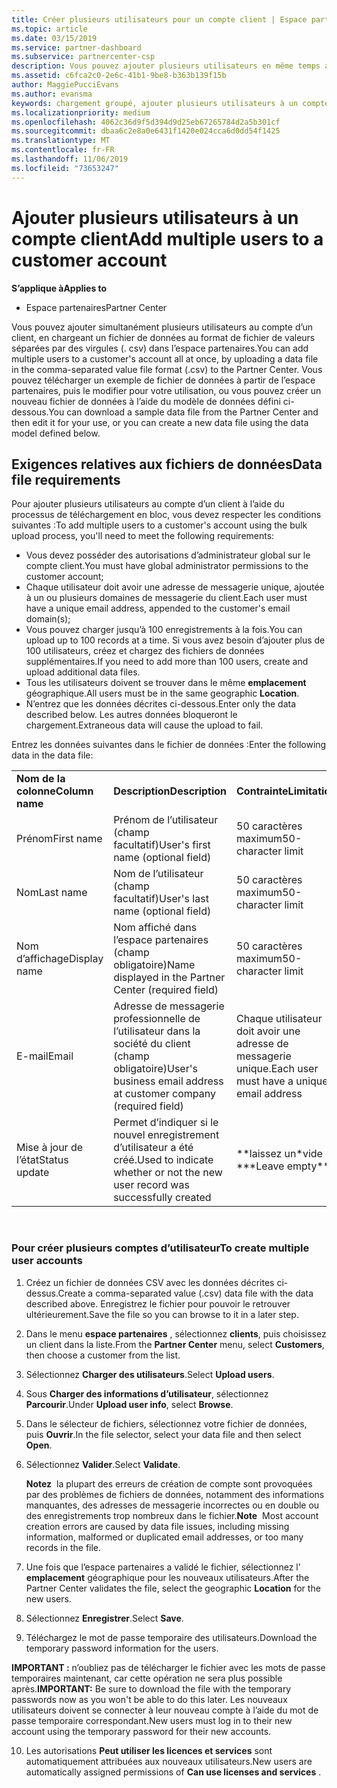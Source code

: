 ```yaml
---
title: Créer plusieurs utilisateurs pour un compte client | Espace partenaires
ms.topic: article
ms.date: 03/15/2019
ms.service: partner-dashboard
ms.subservice: partnercenter-csp
description: Vous pouvez ajouter plusieurs utilisateurs en même temps au compte d’un client, en chargeant un fichier de données CSV dans l’Espace partenaires.
ms.assetid: c6fca2c0-2e6c-41b1-9be8-b363b139f15b
author: MaggiePucciEvans
ms.author: evansma
keywords: chargement groupé, ajouter plusieurs utilisateurs à un compte client, ajouter des utilisateurs du client, chargement groupé des utilisateurs du client, compte client, utilisateurs du client, utilisateurs
ms.localizationpriority: medium
ms.openlocfilehash: 4062c36d9f5d394d9d25eb67265784d2a5b301cf
ms.sourcegitcommit: dbaa6c2e8a0e6431f1420e024cca6d0dd54f1425
ms.translationtype: MT
ms.contentlocale: fr-FR
ms.lasthandoff: 11/06/2019
ms.locfileid: "73653247"
---
```

# <a name="add-multiple-users-to-a-customer-account"></a><span data-ttu-id="d2088-104">Ajouter plusieurs utilisateurs à un compte client</span><span class="sxs-lookup"><span data-stu-id="d2088-104">Add multiple users to a customer account</span></span>

<span data-ttu-id="d2088-105">**S’applique à**</span><span class="sxs-lookup"><span data-stu-id="d2088-105">**Applies to**</span></span>

-  <span data-ttu-id="d2088-106">Espace partenaires</span><span class="sxs-lookup"><span data-stu-id="d2088-106">Partner Center</span></span>

<span data-ttu-id="d2088-107">Vous pouvez ajouter simultanément plusieurs utilisateurs au compte d’un client, en chargeant un fichier de données au format de fichier de valeurs séparées par des virgules (. csv) dans l’espace partenaires.</span><span class="sxs-lookup"><span data-stu-id="d2088-107">You can add multiple users to a customer's account all at once, by uploading a data file in the comma-separated value file format (.csv) to the Partner Center.</span></span> <span data-ttu-id="d2088-108">Vous pouvez télécharger un exemple de fichier de données à partir de l’espace partenaires, puis le modifier pour votre utilisation, ou vous pouvez créer un nouveau fichier de données à l’aide du modèle de données défini ci-dessous.</span><span class="sxs-lookup"><span data-stu-id="d2088-108">You can download a sample data file from the Partner Center and then edit it for your use, or you can create a new data file using the data model defined below.</span></span>

## <a href="" id="creatingtheimportcsvfile"></a><span data-ttu-id="d2088-109">Exigences relatives aux fichiers de données</span><span class="sxs-lookup"><span data-stu-id="d2088-109">Data file requirements</span></span>


<span data-ttu-id="d2088-110">Pour ajouter plusieurs utilisateurs au compte d’un client à l’aide du processus de téléchargement en bloc, vous devez respecter les conditions suivantes :</span><span class="sxs-lookup"><span data-stu-id="d2088-110">To add multiple users to a customer's account using the bulk upload process, you'll need to meet the following requirements:</span></span>

-   <span data-ttu-id="d2088-111">Vous devez posséder des autorisations d’administrateur global sur le compte client.</span><span class="sxs-lookup"><span data-stu-id="d2088-111">You must have global administrator permissions to the customer account;</span></span>
-   <span data-ttu-id="d2088-112">Chaque utilisateur doit avoir une adresse de messagerie unique, ajoutée à un ou plusieurs domaines de messagerie du client.</span><span class="sxs-lookup"><span data-stu-id="d2088-112">Each user must have a unique email address, appended to the customer's email domain(s);</span></span>
-   <span data-ttu-id="d2088-113">Vous pouvez charger jusqu’à 100&nbsp;enregistrements à la fois.</span><span class="sxs-lookup"><span data-stu-id="d2088-113">You can upload up to 100 records at a time.</span></span> <span data-ttu-id="d2088-114">Si vous avez besoin d’ajouter plus de 100&nbsp;utilisateurs, créez et chargez des fichiers de données supplémentaires.</span><span class="sxs-lookup"><span data-stu-id="d2088-114">If you need to add more than 100 users, create and upload additional data files.</span></span>
-   <span data-ttu-id="d2088-115">Tous les utilisateurs doivent se trouver dans le même **emplacement** géographique.</span><span class="sxs-lookup"><span data-stu-id="d2088-115">All users must be in the same geographic **Location**.</span></span>
-   <span data-ttu-id="d2088-116">N’entrez que les données décrites ci-dessous.</span><span class="sxs-lookup"><span data-stu-id="d2088-116">Enter only the data described below.</span></span> <span data-ttu-id="d2088-117">Les autres données bloqueront le chargement.</span><span class="sxs-lookup"><span data-stu-id="d2088-117">Extraneous data will cause the upload to fail.</span></span>

<span data-ttu-id="d2088-118">Entrez les données suivantes dans le fichier de données&nbsp;:</span><span class="sxs-lookup"><span data-stu-id="d2088-118">Enter the following data in the data file:</span></span>

|                 |                                                                              |                                            |
|-----------------|------------------------------------------------------------------------------|--------------------------------------------|
| <span data-ttu-id="d2088-119">**Nom de la colonne**</span><span class="sxs-lookup"><span data-stu-id="d2088-119">**Column name**</span></span> | <span data-ttu-id="d2088-120">**Description**</span><span class="sxs-lookup"><span data-stu-id="d2088-120">**Description**</span></span>                                                              | <span data-ttu-id="d2088-121">**Contrainte**</span><span class="sxs-lookup"><span data-stu-id="d2088-121">**Limitation**</span></span>                             |
| <span data-ttu-id="d2088-122">Prénom</span><span class="sxs-lookup"><span data-stu-id="d2088-122">First name</span></span>      | <span data-ttu-id="d2088-123">Prénom de l’utilisateur (champ facultatif)</span><span class="sxs-lookup"><span data-stu-id="d2088-123">User's first name (optional field)</span></span>                                           | <span data-ttu-id="d2088-124">50&nbsp;caractères maximum</span><span class="sxs-lookup"><span data-stu-id="d2088-124">50-character limit</span></span>                         |
| <span data-ttu-id="d2088-125">Nom</span><span class="sxs-lookup"><span data-stu-id="d2088-125">Last name</span></span>       | <span data-ttu-id="d2088-126">Nom de l’utilisateur (champ facultatif)</span><span class="sxs-lookup"><span data-stu-id="d2088-126">User's last name (optional field)</span></span>                                            | <span data-ttu-id="d2088-127">50&nbsp;caractères maximum</span><span class="sxs-lookup"><span data-stu-id="d2088-127">50-character limit</span></span>                         |
| <span data-ttu-id="d2088-128">Nom d’affichage</span><span class="sxs-lookup"><span data-stu-id="d2088-128">Display name</span></span>    | <span data-ttu-id="d2088-129">Nom affiché dans l’espace partenaires (champ obligatoire)</span><span class="sxs-lookup"><span data-stu-id="d2088-129">Name displayed in the Partner Center (required field)</span></span>                            | <span data-ttu-id="d2088-130">50&nbsp;caractères maximum</span><span class="sxs-lookup"><span data-stu-id="d2088-130">50-character limit</span></span>                         |
| <span data-ttu-id="d2088-131">E-mail</span><span class="sxs-lookup"><span data-stu-id="d2088-131">Email</span></span>           | <span data-ttu-id="d2088-132">Adresse de messagerie professionnelle de l’utilisateur dans la société du client (champ obligatoire)</span><span class="sxs-lookup"><span data-stu-id="d2088-132">User's business email address at customer company (required field)</span></span>           | <span data-ttu-id="d2088-133">Chaque utilisateur doit avoir une adresse de messagerie unique.</span><span class="sxs-lookup"><span data-stu-id="d2088-133">Each user must have a unique email address</span></span> |
| <span data-ttu-id="d2088-134">Mise à jour de l’état</span><span class="sxs-lookup"><span data-stu-id="d2088-134">Status update</span></span>   | <span data-ttu-id="d2088-135">Permet d’indiquer si le nouvel enregistrement d’utilisateur a été créé.</span><span class="sxs-lookup"><span data-stu-id="d2088-135">Used to indicate whether or not the new user record was successfully created</span></span> | <span data-ttu-id="d2088-136">\*\*laissez un\*vide \*</span><span class="sxs-lookup"><span data-stu-id="d2088-136">\*\*Leave empty\*\*</span></span>                        |

 

### <a href="" id="createmultipleuseraccounts"></a><span data-ttu-id="d2088-137">Pour créer plusieurs comptes d’utilisateur</span><span class="sxs-lookup"><span data-stu-id="d2088-137">To create multiple user accounts</span></span>

<a href="" id="creatingtheaccounts"></a>
1.  <span data-ttu-id="d2088-138">Créez un fichier de données&nbsp;CSV avec les données décrites ci-dessus.</span><span class="sxs-lookup"><span data-stu-id="d2088-138">Create a comma-separated value (.csv) data file with the data described above.</span></span> <span data-ttu-id="d2088-139">Enregistrez le fichier pour pouvoir le retrouver ultérieurement.</span><span class="sxs-lookup"><span data-stu-id="d2088-139">Save the file so you can browse to it in a later step.</span></span>
2.  <span data-ttu-id="d2088-140">Dans le menu **espace partenaires** , sélectionnez **clients**, puis choisissez un client dans la liste.</span><span class="sxs-lookup"><span data-stu-id="d2088-140">From the **Partner Center** menu, select **Customers**, then choose a customer from the list.</span></span>
3.  <span data-ttu-id="d2088-141">Sélectionnez **Charger des utilisateurs**.</span><span class="sxs-lookup"><span data-stu-id="d2088-141">Select **Upload users**.</span></span>
4.  <span data-ttu-id="d2088-142">Sous **Charger des informations d’utilisateur**, sélectionnez **Parcourir**.</span><span class="sxs-lookup"><span data-stu-id="d2088-142">Under **Upload user info**, select **Browse**.</span></span>
5.  <span data-ttu-id="d2088-143">Dans le sélecteur de fichiers, sélectionnez votre fichier de données, puis **Ouvrir**.</span><span class="sxs-lookup"><span data-stu-id="d2088-143">In the file selector, select your data file and then select **Open**.</span></span>
6.  <span data-ttu-id="d2088-144">Sélectionnez **Valider**.</span><span class="sxs-lookup"><span data-stu-id="d2088-144">Select **Validate**.</span></span>

    <span data-ttu-id="d2088-145">**Notez**  la plupart des erreurs de création de compte sont provoquées par des problèmes de fichiers de données, notamment des informations manquantes, des adresses de messagerie incorrectes ou en double ou des enregistrements trop nombreux dans le fichier.</span><span class="sxs-lookup"><span data-stu-id="d2088-145">**Note**  Most account creation errors are caused by data file issues, including missing information, malformed or duplicated email addresses, or too many records in the file.</span></span>

7.  <span data-ttu-id="d2088-146">Une fois que l’espace partenaires a validé le fichier, sélectionnez l' **emplacement** géographique pour les nouveaux utilisateurs.</span><span class="sxs-lookup"><span data-stu-id="d2088-146">After the Partner Center validates the file, select the geographic **Location** for the new users.</span></span>
8.  <span data-ttu-id="d2088-147">Sélectionnez **Enregistrer**.</span><span class="sxs-lookup"><span data-stu-id="d2088-147">Select **Save**.</span></span>
9.  <span data-ttu-id="d2088-148">Téléchargez le mot de passe temporaire des utilisateurs.</span><span class="sxs-lookup"><span data-stu-id="d2088-148">Download the temporary password information for the users.</span></span>

<span data-ttu-id="d2088-149">**IMPORTANT&nbsp;:** n’oubliez pas de télécharger le fichier avec les mots de passe temporaires maintenant, car cette opération ne sera plus possible après.</span><span class="sxs-lookup"><span data-stu-id="d2088-149">**IMPORTANT:** Be sure to download the file with the temporary passwords now as you won't be able to do this later.</span></span> <span data-ttu-id="d2088-150">Les nouveaux utilisateurs doivent se connecter à leur nouveau compte à l’aide du mot de passe temporaire correspondant.</span><span class="sxs-lookup"><span data-stu-id="d2088-150">New users must log in to their new account using the temporary password for their new accounts.</span></span>

10. <span data-ttu-id="d2088-151">Les autorisations **Peut utiliser les licences et services** sont automatiquement attribuées aux nouveaux utilisateurs.</span><span class="sxs-lookup"><span data-stu-id="d2088-151">New users are automatically assigned permissions of **Can use licenses and services** .</span></span> 

 

 



